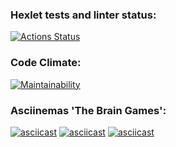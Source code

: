 ### Hexlet tests and linter status:
[![Actions Status](https://github.com/po1inakoroleva/frontend-project-44/workflows/hexlet-check/badge.svg)](https://github.com/po1inakoroleva/frontend-project-44/actions)

### Code Climate:
[![Maintainability](https://api.codeclimate.com/v1/badges/1be107022898a4ed2ac8/maintainability)](https://codeclimate.com/github/po1inakoroleva/frontend-project-44/maintainability)

### Asciinemas 'The Brain Games':
[![asciicast](https://asciinema.org/a/v9SJ5KBpdJaDfnL8gJJ6oaeDE.svg)](https://asciinema.org/a/v9SJ5KBpdJaDfnL8gJJ6oaeDE)
[![asciicast](https://asciinema.org/a/fNyyVd6655O73kjQYEqrwuY1C.svg)](https://asciinema.org/a/fNyyVd6655O73kjQYEqrwuY1C)
[![asciicast](https://asciinema.org/a/ZF3S1lX6nP1peAWDxg65hvnOS.svg)](https://asciinema.org/a/ZF3S1lX6nP1peAWDxg65hvnOS)
